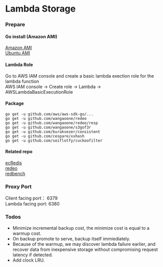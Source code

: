 # Lambda Storage
### Prepare
#### Go install (Amazon AMI)
[Amazon AMI](https://hackernoon.com/deploying-a-go-application-on-aws-ec2-76390c09c2c5)  
[Ubuntu AMI](https://tecadmin.net/install-go-on-ubuntu/)  
#### Lambda Role
Go to AWS IAM console and create a basic lambda exection role for the lambda function  
AWS IAM console -> Create role -> Lambda -> AWSLambdaBasicExecutionRole
#### Package
```golang
go get -u github.com/aws/aws-sdk-go/...
go get -u github.com/wangaoone/redeo
go get -u github.com/wangaoone/redeo/resp
go get -u github.com/wangaoone/s3gof3r
go get -u github.com/buraksezer/consistent
go get -u github.com/cespare/xxhash
go get -u github.com/seiflotfy/cuckoofilter
```
#### Related repo
[ecRedis](https://github.com/wangaoone/ecRedis)  
[redeo](https://github.com/wangaoone/redeo)  
[redbench](https://github.com/tddg/redbench)

### Proxy Port
Client facing port： 6379  
Lambda facing port: 6380

### Todos

* Minimize incremental backup cost, the minimize cost is equal to a warmup cost.
* On backup promote to serve, backup itself immiediately.
* Because of the warmup, we may discover lambda failure earlier, and recover data from inexpensive storage without compromising request latency if detected.
* Add clock LRU.
